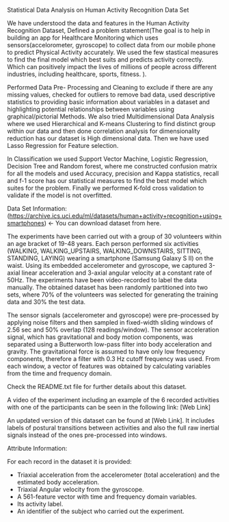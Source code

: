 Statistical Data Analysis on Human Activity Recognition Data Set

We have understood the data and features in the Human Activity Recognition Dataset, Defined a problem statement(The goal is to help in building an app for Healthcare Monitoring which uses sensors(accelorometer, gyroscope) to collect data from our mobile phone to predict Physical Activity accurately. We used the few stastical measures to find the final model which best suits and predicts activity correctly. Which can positively impact the lives of millions of people across different industries, including healthcare, sports, fitness. ). 

Performed Data Pre- Processing and Cleaning to exclude if there are any missing values, checked for outliers to remove bad data, used descriptive statistics to providing basic information about variables in a dataset and highlighting potential relationships between variables using graphical/pictorial Methods. We also tried Multidimensional Data Analysis where we used Hierarchical and K-means Clustering to find distinct group within our data and then done correlation analysis for dimensionality reduction has our dataset is High dimensional data.
Then we have used Lasso Regression for Feature selection. 

In Classification we used Support Vector Machine, Logistic Regression, Decision Tree and Random forest, where me constructed confusion matrix for all the models and used Accuracy, precision and Kappa statistics, recall and f-1 score has our statistical measures to find the best model which suites for the problem. Finally we performed K-fold cross validation to validate if the model is not overfitted.

Data Set Information: (https://archive.ics.uci.edu/ml/datasets/human+activity+recognition+using+smartphones) <- You can download dataset from here.

The experiments have been carried out with a group of 30 volunteers within an age bracket of 19-48 years. Each person performed six activities (WALKING, WALKING_UPSTAIRS, WALKING_DOWNSTAIRS, SITTING, STANDING, LAYING) wearing a smartphone (Samsung Galaxy S II) on the waist. Using its embedded accelerometer and gyroscope, we captured 3-axial linear acceleration and 3-axial angular velocity at a constant rate of 50Hz. The experiments have been video-recorded to label the data manually. The obtained dataset has been randomly partitioned into two sets, where 70% of the volunteers was selected for generating the training data and 30% the test data.

The sensor signals (accelerometer and gyroscope) were pre-processed by applying noise filters and then sampled in fixed-width sliding windows of 2.56 sec and 50% overlap (128 readings/window). The sensor acceleration signal, which has gravitational and body motion components, was separated using a Butterworth low-pass filter into body acceleration and gravity. The gravitational force is assumed to have only low frequency components, therefore a filter with 0.3 Hz cutoff frequency was used. From each window, a vector of features was obtained by calculating variables from the time and frequency domain.

Check the README.txt file for further details about this dataset.

A video of the experiment including an example of the 6 recorded activities with one of the participants can be seen in the following link: [Web Link]

An updated version of this dataset can be found at [Web Link]. It includes labels of postural transitions between activities and also the full raw inertial signals instead of the ones pre-processed into windows.


Attribute Information:

For each record in the dataset it is provided:
- Triaxial acceleration from the accelerometer (total acceleration) and the estimated body acceleration.
- Triaxial Angular velocity from the gyroscope.
- A 561-feature vector with time and frequency domain variables.
- Its activity label.
- An identifier of the subject who carried out the experiment.

